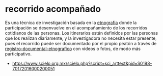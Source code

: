 # recorrido acompañado

Es una técnica de investigación basada en la [etnografia](etnografia.md) donde la participación se desenvuelve en el acompañamiento de los recorridos cotidianos de las personas. Los itinerarios están definidos por las personas que los realizan diariamente, y la investigadora no necesita estar presente, pues el recorrido puede ser documentado por el propio peatón a través de [registro-documental-etnografico](registro-documental-etnografico.md) con videos o fotos, de modo más participativo.

* https://www.scielo.org.mx/scielo.php?script=sci_arttext&pid=S0188-70172016000200051
